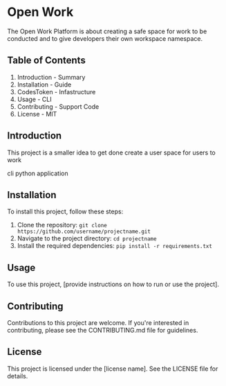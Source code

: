 # Open Work

The Open Work Platform is about creating a safe space
for work to be conducted and to give developers their
own workspace namespace.

## Table of Contents

1. Introduction - Summary
2. Installation - Guide
3. CodesToken - Infastructure
4. Usage - CLI
5. Contributing - Support Code
6. License - MIT

## Introduction
This project is a smaller idea to get done
create a user space for users to work

cli python application

## Installation
To install this project, follow these steps:

1. Clone the repository: `git clone https://github.com/username/projectname.git`
2. Navigate to the project directory: `cd projectname`
3. Install the required dependencies: `pip install -r requirements.txt`

## Usage
To use this project, [provide instructions on how to run or use the project].

## Contributing
Contributions to this project are welcome. If you're interested in contributing, please see the CONTRIBUTING.md file for guidelines.

## License
This project is licensed under the [license name]. See the LICENSE file for details.
